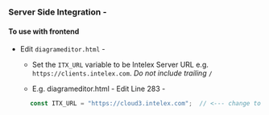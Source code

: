 ### Server Side Integration - 

#### To use with frontend

* Edit `diagrameditor.html` -
  * Set the `ITX_URL` variable to be Intelex Server URL e.g. `https://clients.intelex.com`.  _Do not include trailing_ `/`

  * E.g. diagrameditor.html - Edit Line 283 -

```Javascript
      const ITX_URL = "https://cloud3.intelex.com";  // <--- change to Intelex Server base URL
```

